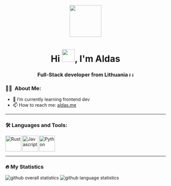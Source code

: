 <p align="center">
  <img src="https://media.giphy.com/media/M9gbBd9nbDrOTu1Mqx/giphy.gif" width="100"/>
</p>
<h1 align="center">Hi <img src="https://media.giphy.com/media/hvRJCLFzcasrR4ia7z/giphy.gif" width="40">, I'm Aldas</h1>
<h3 align="center">Full-Stack developer from Lithuania <img alt="Lithuanian flag" width="14px" height="13px" src="https://xo.wtf/image_proxy?url=https%3A%2F%2Fhotemoji.com%2Fimages%2Femoji%2F7%2Fso3ovm1sfyoi7.png&h=30a1eab60740f785d2dbf287590d84c5c05508fb8818e7a4bbe48abe8c0cdea4"></h3>

### :man_technologist: &nbsp;About Me:
<!-- - 🔭 I’m currently working on **my framework**-->
- 🌱 I’m currently learning frontend dev
- 📫 How to reach me: [aldas.me](https://aldas.me)
---

### 🛠 Languages and Tools:
<img align="left" alt="Rust" width="50px" height="50px" src="https://raw.githubusercontent.com/faith/faith/master/images/rust.png" />
<img align="left" alt="Javascript" width="50px" height="50px" src="https://raw.githubusercontent.com/faith/faith/master/images/javascript.png" />
<img alt="Python" width="50px" height="50px" src="https://raw.githubusercontent.com/faith/faith/master/images/python.png" />

---

### 🔥 My Statistics
![github overall statistics](https://github-readme-stats.vercel.app/api?username=4ldas&show_icons=true&theme=tokyonight)
![github language statistics](https://github-readme-stats.vercel.app/api/top-langs/?username=4ldas&show_icons=true&layout=compact&theme=tokyonight)
